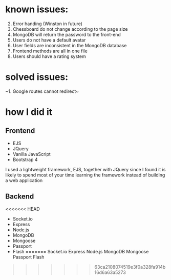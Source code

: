 # known issues:

2. Error handing (Winston in future)
3. Chessboard do not change according to the page size
4. MongoDB will return the password to the front-end
5. Users do not have a default avatar
6. User fields are inconsistent in the MongoDB database
7. Frontend methods are all in one file
8. Users should have a rating system

# solved issues: 

~1. Google routes cannot redirect~

# how I did it
## Frontend

* EJS
* JQuery
* Vanilla JavaScript
* Bootstrap 4

I used a lightweight framework, EJS, together with JQuery
since I found it is likely to spend most of your time learning the framework instead
of building a web application 

## Backend

<<<<<<< HEAD
* Socket.io
* Express
* Node.js
* MongoDB
* Mongoose
* Passport
* Flash
=======
Socket.io
Express
Node.js
MongoDB
Mongoose
Passport
Flash
>>>>>>> 63ca2108074519e3f0a328fa914b16d6a63a5273
